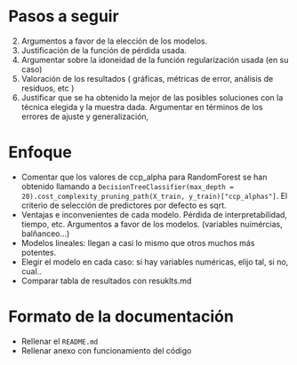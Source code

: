 

# Pasos a seguir

2. Argumentos a favor de la elección de los modelos.
6. Justificación de la función de pérdida usada.
9. Argumentar sobre la idoneidad de la función regularización usada (en su caso)
10. Valoración de los resultados ( gráficas, métricas de error, análisis de residuos, etc )
11. Justificar que se ha obtenido la mejor de las posibles soluciones con la técnica elegida y la muestra dada. Argumentar en términos de los errores de ajuste y generalización,

# Enfoque

- Comentar que los valores de ccp_alpha para RandomForest se han obtenido llamando a
`DecisionTreeClassifier(max_depth = 20).cost_complexity_pruning_path(X_train, y_train)["ccp_alphas"]`. El criterio de selección de predictores por defecto es sqrt.
- Ventajas e inconvenientes de cada modelo. Pérdida de interpretabilidad, tiempo, etc. Argumentos a favor de los modelos. (variables nuimércias, balñanceo...)
- Modelos lineales: llegan a casi lo mismo que otros muchos más potentes.
- Elegir el modelo en cada caso: si hay variables numéricas, elijo tal, si no, cual..
- Comparar tabla de resultados con resuklts.md
# Formato de la documentación

- Rellenar el `README.md`
- Rellenar anexo con funcionamiento del código
